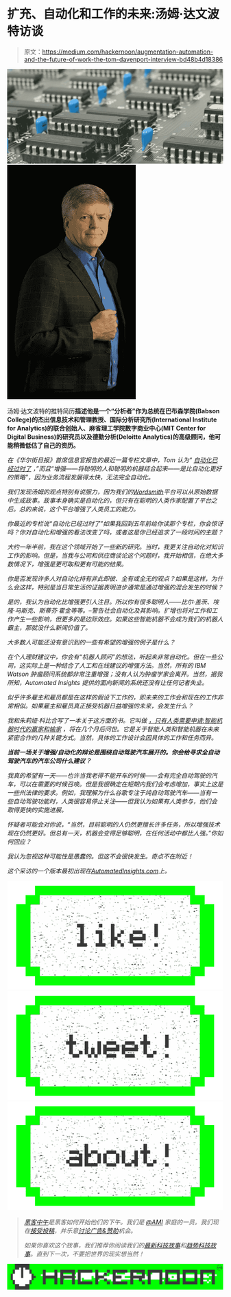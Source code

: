 # 扩充、自动化和工作的未来:汤姆·达文波特访谈

> 原文：<https://medium.com/hackernoon/augmentation-automation-and-the-future-of-work-the-tom-davenport-interview-bd48b4d18386>

![](img/dbfbf2d897dc4356a5cf6ae01c2d933a.png)![](img/9a473ba2ec953cc0b4548adee6fe95bf.png)

汤姆·达文波特的推特简历[](https://twitter.com/tdav)**描述他是一个“分析者”作为总统在巴布森学院(Babson College)的杰出信息技术和管理教授、国际分析研究所(International Institute for Analytics)的联合创始人、麻省理工学院数字商业中心(MIT Center for Digital Business)的研究员以及德勤分析(Deloitte Analytics)的高级顾问，他可能稍微低估了自己的资历。**

**在《华尔街日报》首席信息官报告的最近一篇专栏文章中，Tom 认为“* [*自动化已经过时了*](http://blogs.wsj.com/cio/2016/01/07/automation-is-so-yesterday/) *，”而且“增强——将聪明的人和聪明的机器结合起来——是比自动化更好的策略”，因为业务流程发展得太快，无法完全自动化。**

**我们发现汤姆的观点特别有说服力，因为我们的*[*Wordsmith*](http://automatedinsights.com/)*平台可以从原始数据中生成故事。故事本身确实是自动化的，但只有在聪明的人类作家配置了平台之后。总的来说，这个平台增强了人类员工的能力。**

*你最近的专栏说“自动化已经过时了”如果我回到五年前给你读那个专栏，你会惊讶吗？你对自动化和增强的看法改变了吗，或者这是你已经追求了一段时间的主题？*

*大约一年半前，我在这个领域开始了一些新的研究。当时，我更关注自动化对知识工作的影响。但是，当我与公司和供应商谈论这个问题时，我开始相信，在绝大多数情况下，增强是更可取和更有可能的结果。*

*你是否发现许多人对自动化持有非此即彼、全有或全无的观点？如果是这样，为什么会这样，特别是当日常生活的证据表明进步通常是通过增强的混合发生的时候？*

*是的，我认为自动化比增强更引人注目。所以你有很多聪明人——比尔·盖茨、埃隆·马斯克、斯蒂芬·霍金等等。–警告社会自动化及其影响。扩增也将对工作和工作产生一些影响，但更多的是边际效应。如果这些智能机器不会成为我们的机器人霸主，那就没什么新闻价值了。*

*大多数人可能还没有意识到的一些有希望的增强的例子是什么？*

*在个人理财建议中，你会有“机器人顾问”的想法，听起来非常自动化。但在一些公司，这实际上是一种结合了人工和在线建议的增强方法。当然，所有的 IBM Watson 肿瘤顾问系统都非常注重增强；没有人认为肿瘤学家会离开。当然，据我所知，Automated Insights 提供的面向新闻的系统还没有让任何记者失业。*

*似乎许多雇主和雇员都是在这样的假设下工作的，即未来的工作会和现在的工作非常相似。如果雇主和雇员真正接受机器日益增强的未来，会发生什么？*

*我和朱莉娅·科比合写了一本关于这方面的书。它叫做 [*，只有人类需要申请:智能机器时代的赢家和输家*](http://www.harpercollins.com/9780062438614/only-humans-need-apply) ，将在几个月后问世。它是关于智能人类和智能机器在未来紧密合作的几种关键方式。当然，具体的工作设计会因具体的工作和任务而异。*

***当前一场关于增强/自动化的辩论是围绕自动驾驶汽车展开的。你会给寻求全自动驾驶汽车的汽车公司什么建议？***

*我真的希望有一天——也许当我老得不能开车的时候——会有完全自动驾驶的汽车，可以在需要的时候召唤。但是我很确定在短期内我们会考虑增加，事实上这是一些州法律的要求。例如，我理解为什么谷歌专注于纯自动驾驶汽车——当有一些自动驾驶功能时，人类很容易停止关注——但我认为如果有人类参与，他们会取得更快的实施进展。*

*怀疑者可能会对你说，“当然，目前聪明的人仍然更擅长许多任务，所以增强技术现在仍然更好。但总有一天，机器会变得足够聪明，在任何活动中都比人强。”你如何回应？*

*我认为忽视这种可能性是愚蠢的。但这不会很快发生。奇点不在附近！*

**这个采访的一个版本最初出现在*[*AutomatedInsights.com*](http://AutomatedInsights.com)*上。**

*[![](img/50ef4044ecd4e250b5d50f368b775d38.png)](http://bit.ly/HackernoonFB)**[![](img/979d9a46439d5aebbdcdca574e21dc81.png)](https://goo.gl/k7XYbx)**[![](img/2930ba6bd2c12218fdbbf7e02c8746ff.png)](https://goo.gl/4ofytp)*

> *[黑客中午](http://bit.ly/Hackernoon)是黑客如何开始他们的下午。我们是 [@AMI](http://bit.ly/atAMIatAMI) 家庭的一员。我们现在[接受投稿](http://bit.ly/hackernoonsubmission)，并乐意[讨论广告&赞助](mailto:partners@amipublications.com)机会。*
> 
> *如果你喜欢这个故事，我们推荐你阅读我们的[最新科技故事](http://bit.ly/hackernoonlatestt)和[趋势科技故事](https://hackernoon.com/trending)。直到下一次，不要把世界的现实想当然！*

*[![](img/be0ca55ba73a573dce11effb2ee80d56.png)](https://goo.gl/Ahtev1)*